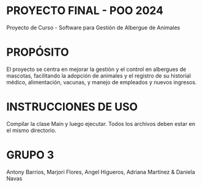 # PROYECTO FINAL - POO 2024
Proyecto de Curso - Software para Gestión de Albergue de Animales 

# PROPÓSITO
El proyecto se centra en mejorar la gestión y el control en albergues de mascotas, facilitando la adopción de animales y el registro de su historial médico, alimentación, vacunas, y manejo de empleados y nuevos ingresos.

# INSTRUCCIONES DE USO
Compilar la clase Main y luego ejecutar. Todos los archivos deben estar en el mismo directorio.

# GRUPO 3
Antony Barrios, Marjori Flores, Angel Higueros, Adriana Martínez & Daniela Navas

